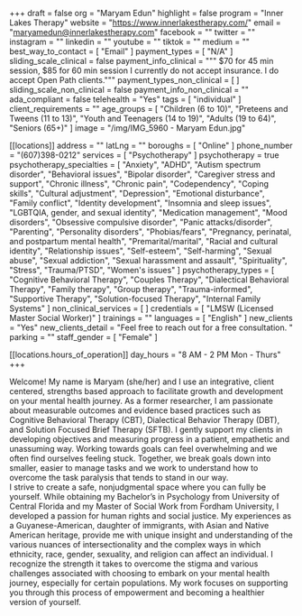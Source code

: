 +++
draft = false
org = "Maryam Edun"
highlight = false
program = "Inner Lakes Therapy"
website = "https://www.innerlakestherapy.com/"
email = "maryamedun@innerlakestherapy.com"
facebook = ""
twitter = ""
instagram = ""
linkedin = ""
youtube = ""
tiktok = ""
medium = ""
best_way_to_contact = [ "Email" ]
payment_types = [ "N/A" ]
sliding_scale_clinical = false
payment_info_clinical = """
$70 for 45 min session, $85 for 60 min session
I currently do not accept insurance. I do accept Open Path clients."""
payment_types_non_clinical = [ ]
sliding_scale_non_clinical = false
payment_info_non_clinical = ""
ada_compliant = false
telehealth = "Yes"
tags = [ "individual" ]
client_requirements = ""
age_groups = [
  "Children (6 to 10)",
  "Preteens and Tweens (11 to 13)",
  "Youth and Teenagers (14 to 19)",
  "Adults (19 to 64)",
  "Seniors (65+)"
]
image = "/img/IMG_5960 - Maryam Edun.jpg"

[[locations]]
address = ""
latLng = ""
boroughs = [ "Online" ]
phone_number = "(607)398-0212"
services = [ "Psychotherapy" ]
psychotherapy = true
psychotherapy_specialties = [
  "Anxiety",
  "ADHD",
  "Autism spectrum disorder",
  "Behavioral issues",
  "Bipolar disorder",
  "Caregiver stress and support",
  "Chronic illness",
  "Chronic pain",
  "Codependency",
  "Coping skills",
  "Cultural adjustment",
  "Depression",
  "Emotional disturbance",
  "Family conflict",
  "Identity development",
  "Insomnia and sleep issues",
  "LGBTQIA, gender, and sexual identity",
  "Medication management",
  "Mood disorders",
  "Obsessive compulsive disorder",
  "Panic attacks/disorder",
  "Parenting",
  "Personality disorders",
  "Phobias/fears",
  "Pregnancy, perinatal, and postpartum mental health",
  "Premarital/marital",
  "Racial and cultural identity",
  "Relationship issues",
  "Self-esteem",
  "Self-harming",
  "Sexual abuse",
  "Sexual addiction",
  "Sexual harassment and assault",
  "Spirituality",
  "Stress",
  "Trauma/PTSD",
  "Women's issues"
]
psychotherapy_types = [
  "Cognitive Behavioral Therapy",
  "Couples Therapy",
  "Dialectical Behavioral Therapy",
  "Family therapy",
  "Group therapy",
  "Trauma-informed",
  "Supportive Therapy",
  "Solution-focused Therapy",
  "Internal Family Systems"
]
non_clinical_services = [ ]
credentials = [ "LMSW (Licensed Master Social Worker)" ]
trainings = ""
languages = [ "English" ]
new_clients = "Yes"
new_clients_detail = "Feel free to reach out for a free consultation. "
parking = ""
staff_gender = [ "Female" ]

  [[locations.hours_of_operation]]
  day_hours = "8 AM - 2 PM Mon - Thurs"
+++


Welcome! My name is Maryam (she/her) and I use an integrative, client centered, strengths based approach to facilitate growth and development on your mental health journey. As a former researcher, I am passionate about measurable outcomes and evidence based practices such as Cognitive Behavioral Therapy (CBT), Dialectical Behavior Therapy (DBT), and Solution Focused Brief Therapy (SFTB). I gently support my clients in developing objectives and measuring progress in a patient, empathetic and unassuming way. Working towards goals can feel overwhelming and we often find ourselves feeling stuck. Together, we break goals down into smaller, easier to manage tasks and we work to understand how to overcome the task paralysis that tends to stand in our way. <br>
I strive to create a safe, nonjudgmental space where you can fully be yourself. While obtaining my Bachelor’s in Psychology from University of Central Florida and my Master of Social Work from Fordham University, I developed a passion for human rights and social justice. My experiences as a Guyanese-American, daughter of immigrants, with Asian and Native American heritage, provide me with unique insight and understanding of the various nuances of intersectionality and the complex ways in which ethnicity, race, gender, sexuality, and religion can affect an individual. I recognize the strength it takes to overcome the stigma and various challenges associated with choosing to embark on your mental health journey, especially for certain populations. My work focuses on supporting you through this process of empowerment and becoming a healthier version of yourself. <br>
